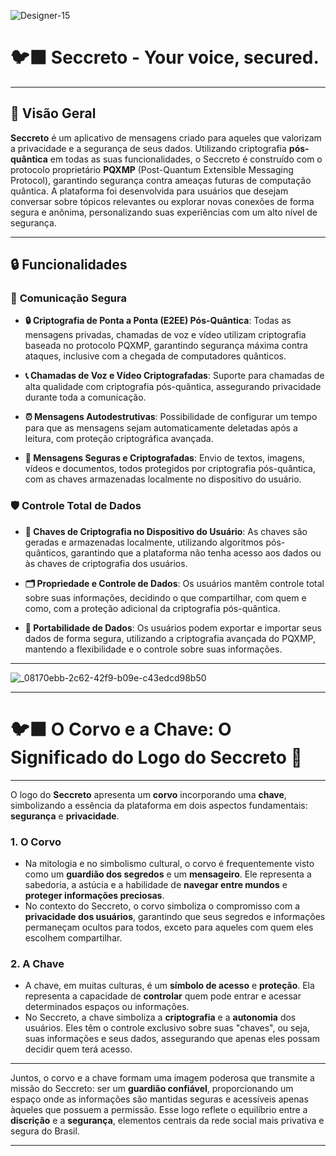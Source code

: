
![Designer-15](https://github.com/user-attachments/assets/a38f2aaa-b3d9-4531-8a1a-c571440b5666)



# 🐦‍⬛ **Seccreto - Your voice, secured.**

---

## 📝 **Visão Geral**

**Seccreto** é um aplicativo de mensagens criado para aqueles que valorizam a privacidade e a segurança de seus dados. Utilizando criptografia **pós-quântica** em todas as suas funcionalidades, o Seccreto é construído com o protocolo proprietário **PQXMP** (Post-Quantum Extensible Messaging Protocol), garantindo segurança contra ameaças futuras de computação quântica. A plataforma foi desenvolvida para usuários que desejam conversar sobre tópicos relevantes ou explorar novas conexões de forma segura e anônima, personalizando suas experiências com um alto nível de segurança.

---

## 🔒 **Funcionalidades**

### 🔐 **Comunicação Segura**

- **🔒 Criptografia de Ponta a Ponta (E2EE) Pós-Quântica**: Todas as mensagens privadas, chamadas de voz e vídeo utilizam criptografia baseada no protocolo PQXMP, garantindo segurança máxima contra ataques, inclusive com a chegada de computadores quânticos.

- **📞 Chamadas de Voz e Vídeo Criptografadas**: Suporte para chamadas de alta qualidade com criptografia pós-quântica, assegurando privacidade durante toda a comunicação.

- **⏰ Mensagens Autodestrutivas**: Possibilidade de configurar um tempo para que as mensagens sejam automaticamente deletadas após a leitura, com proteção criptográfica avançada.

- **💬 Mensagens Seguras e Criptografadas**: Envio de textos, imagens, vídeos e documentos, todos protegidos por criptografia pós-quântica, com as chaves armazenadas localmente no dispositivo do usuário.
  

### 🛡️ **Controle Total de Dados**

- **🔑 Chaves de Criptografia no Dispositivo do Usuário**: As chaves são geradas e armazenadas localmente, utilizando algoritmos pós-quânticos, garantindo que a plataforma não tenha acesso aos dados ou às chaves de criptografia dos usuários.

- **🗂️ Propriedade e Controle de Dados**: Os usuários mantêm controle total sobre suas informações, decidindo o que compartilhar, com quem e como, com a proteção adicional da criptografia pós-quântica.

- **🔄 Portabilidade de Dados**: Os usuários podem exportar e importar seus dados de forma segura, utilizando a criptografia avançada do PQXMP, mantendo a flexibilidade e o controle sobre suas informações.

---


![_08170ebb-2c62-42f9-b09e-c43edcd98b50](https://github.com/user-attachments/assets/638c264b-3d25-48ff-bce1-17ccb4922993)

---


# 🐦‍⬛ **O Corvo e a Chave: O Significado do Logo do Seccreto** 🔑

---

O logo do **Seccreto** apresenta um **corvo** incorporando uma **chave**, simbolizando a essência da plataforma em dois aspectos fundamentais: **segurança** e **privacidade**.

### 1. **O Corvo**
   - Na mitologia e no simbolismo cultural, o corvo é frequentemente visto como um **guardião dos segredos** e um **mensageiro**. Ele representa a sabedoria, a astúcia e a habilidade de **navegar entre mundos** e **proteger informações preciosas**.
   - No contexto do Seccreto, o corvo simboliza o compromisso com a **privacidade dos usuários**, garantindo que seus segredos e informações permaneçam ocultos para todos, exceto para aqueles com quem eles escolhem compartilhar.

### 2. **A Chave**
   - A chave, em muitas culturas, é um **símbolo de acesso** e **proteção**. Ela representa a capacidade de **controlar** quem pode entrar e acessar determinados espaços ou informações.
   - No Seccreto, a chave simboliza a **criptografia** e a **autonomia** dos usuários. Eles têm o controle exclusivo sobre suas "chaves", ou seja, suas informações e seus dados, assegurando que apenas eles possam decidir quem terá acesso.

---

Juntos, o corvo e a chave formam uma imagem poderosa que transmite a missão do Seccreto: ser um **guardião confiável**, proporcionando um espaço onde as informações são mantidas seguras e acessíveis apenas àqueles que possuem a permissão. Esse logo reflete o equilíbrio entre a **discrição** e a **segurança**, elementos centrais da rede social mais privativa e segura do Brasil.

---

